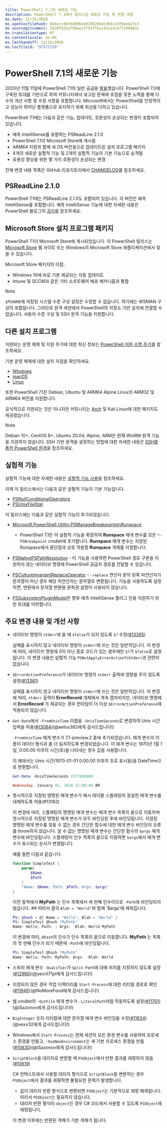 ```yaml
---
title: PowerShell 7.1의 새로운 기능
description: PowerShell 7.1에서 릴리스된 새로운 기능 및 변경 내용
ms.date: 12/15/2020
ms.openlocfilehash: 6bbeccd07dd696ee019828bdcd68ce3f6ee627e3
ms.sourcegitcommit: 1628fd2a1f50aec2f31ffb1c451a3ce77c08983c
ms.translationtype: HT
ms.contentlocale: ko-KR
ms.lasthandoff: 12/16/2020
ms.locfileid: "97577210"
---
```

# <a name="whats-new-in-powershell-71"></a>PowerShell 7.1의 새로운 기능

2020년 11월 11일에 PowerShell 7.1의 일반 공급을 [발표](https://devblogs.microsoft.com/powershell/announcing-powershell-7-1/)했습니다. PowerShell 7.0에 구축된 토대를 기반으로 하여 커뮤니티에서 보고된 문제에 초점을 맞춘 노력을 통해 다수의 개선 사항 및 수정 사항을 포함합니다. Microsoft에서는 PowerShell을 안정적이고 성능이 뛰어난 플랫폼으로 유지하기 위해 최선을 다하고 있습니다.

PowerShell 7.1에는 다음과 같은 기능, 업데이트, 호환성이 손상되는 변경이 포함되어 있습니다.

- 예측 IntelliSense를 포함하는 PSReadLine 2.1.0
- PowerShell 7.1이 Microsoft Store에 게시됨
- ARM64 지원과 함께 새 OS 버전용으로 업데이트된 설치 프로그램 패키지
- 4개의 새로운 실험적 기능 및 2개의 실험적 기능이 기본 기능으로 승격됨
- 유용성 향상을 위한 몇 가지 호환성이 손상되는 변경

전체 변경 내용 목록은 GitHub 리포지토리에서 [CHANGELOG](https://github.com/PowerShell/PowerShell/blob/master/CHANGELOG/7.1.md)를 참조하세요.

## <a name="psreadline-210"></a>PSReadLine 2.1.0

PowerShell 7.1에는 PSReadLine 2.1.0도 포함되어 있습니다. 이 버전은 예측 IntelliSense를 포함합니다. 예측 IntelliSense 기능에 대한 자세한 내용은 PowerShell 블로그의 [공지](https://devblogs.microsoft.com/powershell/announcing-psreadline-2-1-with-predictive-intellisense/)를 참조하세요.

## <a name="microsoft-store-installer-package"></a>Microsoft Store 설치 프로그램 패키지

PowerShell 7.1이 Microsoft Store에 게시되었습니다. 이 PowerShell 릴리스는 [Microsoft Store](https://www.microsoft.com/store/apps/9MZ1SNWT0N5D) 웹 사이트 또는 Windows의 Microsoft Store 애플리케이션에서 찾을 수 있습니다.

Microsoft Store 패키지의 이점:

- Windows 10에 바로 기본 제공되는 자동 업데이트
- Intune 및 SCCM과 같은 기타 소프트웨어 배포 메커니즘과 통합

> [!NOTE]
> `$PSHOME`에 저장된 시스템 수준 구성 설정은 수정할 수 없습니다. 여기에는 WSMAN 구성이 포함됩니다. 그러므로 원격 세션에서 PowerShell의 저장소 기반 설치에 연결할 수 없습니다. 사용자 수준 구성 및 SSH 원격 기능을 지원합니다.

## <a name="other-installers"></a>다른 설치 프로그램

지원되는 운영 체제 및 지원 주기에 대한 최신 정보는 [PowerShell 지원 수명 주기](/powershell/scripting/powershell-support-lifecycle)를 참조하세요.

기본 운영 체제에 대한 설치 지침을 확인하세요.

- [Windows](/powershell/scripting/install/installing-powershell-core-on-windows)
- [macOS](/powershell/scripting/install/installing-powershell-core-on-macos)
- [Linux](/powershell/scripting/install/installing-powershell-core-on-linux)

또한 PowerShell 7.1은 Debian, Ubuntu 및 ARM64 Alpine Linux의 ARM32 및 ARM64 버전을 지원합니다.

공식적으로 지원되는 것은 아니지만 커뮤니티는 [Arch](https://aur.archlinux.org/packages/powershell/) 및 Kali Linux에 대한 패키지도 제공했습니다.

> [!NOTE]
> Debian 10+, CentOS 8+, Ubuntu 20.04, Alpine, ARM은 현재 WinRM 원격 기능을 지원하지 않습니다. SSH 기반 원격을 설정하는 방법에 대한 자세한 내용은 [SSH를 통한 PowerShell 원격](/powershell/scripting/learn/remoting/ssh-remoting-in-powershell-core)을 참조하세요.

## <a name="experimental-features"></a>실험적 기능

실험적 기능에 대한 자세한 내용은 [실험적 기능 사용](../learn/experimental-features.md)을 참조하세요.

이제 이 릴리스에서는 다음과 같은 실험적 기능이 기본 기능입니다.

- [PSNullConditionalOperators](../learn/experimental-features.md#psnullconditionaloperators)
- [PSUnixFileStat](../learn/experimental-features.md#psunixfilestat)

이 릴리스에는 다음과 같은 실험적 기능이 추가되었습니다.

- [Microsoft.PowerShell.Utility.PSManageBreakpointsInRunspace](../learn/experimental-features.md#microsoftpowershellutilitypsmanagebreakpointsinrunspace)
  - PowerShell 7.1은 이 실험적 기능을 확장하여 **Runspace** 매개 변수를 모든 `*-PSBreakpoint` cmdlet에 추가합니다. **Runspace** 매개 변수는 지정된 Runspace에서 중단점과 상호 작용할 **Runspace** 개체를 지정합니다.

- [PSNativePSPathResolution](../learn/experimental-features.md#psnativepspathresolution) - 이 기능을 사용하면 PowerShell 경로 구문을 지원하지 않는 네이티브 명령에 PowerShell 공급자 경로를 전달할 수 있습니다.

- [PSCultureInvariantReplaceOperator](../learn/experimental-features.md#pscultureinvariantreplaceoperator) - `-replace` 연산자 문의 왼쪽 피연산자가 문자열이 아닌 경우 해당 피연산자는 문자열로 변환됩니다. 기능을 사용하도록 설정하면, 변환에서 문자열 변환용 문화권 설정이 사용되지 않습니다.

- [PSSubsystemPluginModel](../learn/experimental-features.md#pssubsystempluginmodel)은 향후 예측 IntelliSense 플러그 인을 지원하기 위한 토대를 마련합니다.

## <a name="breaking-changes-and-improvements"></a>주요 변경 내용 및 개선 사항

- 네이티브 명령이 `stderr`에 쓸 때 `$false`가 되지 않도록 `$?` 수정([#13395](https://github.com/PowerShell/PowerShell/pull/13395))

  실패를 표시하지 않고 네이티브 명령이 `stderr`에 쓰는 것은 일반적입니다.
  이 변경에 따라, 네이티브 명령에 0이 아닌 종료 코드가 있는 경우에만 `$?`가 `$false`로 설정됩니다. 이 변경 내용은 실험적 기능 `PSNotApplyErrorActionToStderr`과 관련이 없습니다.

- `$ErrorActionPreference`가 네이티브 명령의 `stderr` 출력에 영향을 주지 않도록 설정([#13361](https://github.com/PowerShell/PowerShell/pull/13361))

  실패를 표시하지 않고 네이티브 명령이 `stderr`에 쓰는 것은 일반적입니다.
  이 변경에 따라, `stderr` 출력이 **ErrorRecord** 개체에서 계속 캡처되지만, 네이티브 명령에서 **ErrorRecord** 가 제공되는 경우 런타임이 더 이상 `$ErrorActionPreference`에 적용되지 않습니다.

- `Get-Date`에서 `-FromUnixTime` 이름을 `-UnixTimeSeconds`로 변경하여 Unix 시간 입력을 허용([#13084](https://github.com/PowerShell/PowerShell/pull/13084))(@aetos382에게 감사드립니다!)

  `-FromUnixTime` 매개 변수가 7.1-preview.2 중에 추가되었습니다. 매개 변수의 이름이 데이터 형식과 좀 더 일치하도록 변경되었습니다. 이 매개 변수는 1970년 1월 1일, 0:00:00 이후의 시간(초)을 나타내는 정수 값을 사용합니다.

  이 예에서는 Unix 시간(1970-01-01 0:00:00 이후의 초로 표시됨)을 DateTime으로 변환합니다.

  ```powershell
  Get-Date -UnixTimeSeconds 1577836800

  Wednesday, January 01, 2020 12:00:00 AM
  ```

- 명시적으로 지정된 명명된 매개 변수가 해시 테이블 스플래팅의 동일한 매개 변수를 대체하도록 허용(#13162)

  이 변경에 따라, 스플래팅의 명명된 매개 변수는 매개 변수 목록의 끝으로 이동하며 명시적으로 지정된 명명된 매개 변수가 모두 바인딩된 후에 바인딩됩니다. 지정된 명명된 매개 변수를 찾을 수 없는 경우 간단한 함수에 대한 매개 변수 바인딩이 오류를 throw하지 않습니다. 알 수 없는 명명된 매개 변수는 간단한 함수의 `$args` 매개 변수에 바인딩됩니다. 스플래팅이 인수 목록의 끝으로 이동하면 `$args`에서 매개 변수가 표시되는 순서가 변경됩니다.

  예를 들면 다음과 같습니다.

  ```powershell
  function SimpleTest {
      param(
          $Name,
          $Path
      )
      "Name: $Name; Path: $Path; Args: $args"
  }
  ```

  이전 동작에서 **MyPath** 는 인수 목록에서 세 번째 인수이므로 `-Path`에 바인딩되지 않습니다. ## 따라서 결국 `Blah = "World"`와 함께 ‘$args’에 채워집니다.

  ```powershell
  PS> $hash = @{ Name = "Hello"; Blah = "World" }
  PS> SimpleTest @hash "MyPath"
  Name: Hello; Path: ; Args: -Blah: World MyPath
  ```

  이 변경에 따라, `@hash`의 인수가 인수 목록의 끝으로 이동합니다. **MyPath** 는 목록의 첫 번째 인수가 되기 때문에 `-Path`에 바인딩됩니다.

  ```powershell
  PS> SimpleTest @hash "MyPath"
  Name: Hello; Path: MyPath; Args: -Blah: World
  ```

- 스위치 매개 변수 `-Qualifier`가 `Split-Path`에 대해 위치를 지정하지 않도록 설정([#12960](https://github.com/PowerShell/PowerShell/pull/12960))(@yecril71pl에게 감사드립니다!)

- 지정되지 않은 경우 작업 디렉터리를 `Start-Process`에 대한 리터럴 경로로 확인([#11946](https://github.com/PowerShell/PowerShell/pull/11946))(@NoMoreFood에게 감사드립니다!)

- 웹 cmdlet의 `-OutFile` 매개 변수가 `-LiteralPath`처럼 작동하도록 설정([#11701](https://github.com/PowerShell/PowerShell/pull/11701))(@iSazonov에게 감사드립니다!)

- `BigInteger` 숫자 리터럴에 대한 문자열 매개 변수 바인딩을 수정([#11634](https://github.com/PowerShell/PowerShell/pull/11634))(@vexx32에게 감사드립니다!)

- Windows에서 `Start-Process`는 현재 세션의 모든 환경 변수를 사용하여 프로세스 환경을 만들고, `-UseNewEnvironment`는 새 기본 프로세스 환경을 만듦([#10830](https://github.com/PowerShell/PowerShell/pull/10830))(@iSazonov에게 감사드립니다!)

- `ScriptBlock`을 대리자로 변환할 때 `PSObject`에서 반환 결과를 래핑하지 않음([#10619](https://github.com/PowerShell/PowerShell/pull/10619))

  C# 컨텍스트에서 사용할 대리자 형식으로 `ScriptBlock`을 변환하는 경우 `PSObject`에서 결과를 래핑하면 불필요한 문제가 발생합니다.

  - 값이 대리자 반환 형식으로 변환되면 `PSObject`는 기본적으로 래핑 해제됩니다. 따라서 `PSObject`는 필요하지 않습니다.
  - 대리자 반환 형식이 `object`인 경우 C# 코드에서 사용할 수 있도록 `PSObject`에 래핑됩니다.

  이 변경 이후에는 반환된 개체가 기본 개체가 됩니다.
